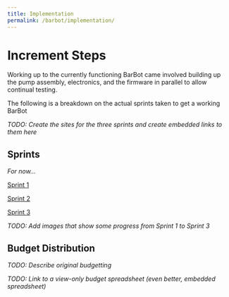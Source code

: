 ```yaml
---
title: Implementation
permalink: /barbot/implementation/
---
```


# Increment Steps
Working up to the currently functioning BarBot came involved building up the pump assembly, electronics, and the firmware in parallel to allow continual testing. 

The following is a breakdown on the actual sprints taken to get a working BarBot

_TODO: Create the sites for the three sprints and create embedded links to them here_

## Sprints

_For now..._

[Sprint 1](/implementation/sprint1)

[Sprint 2](/implementation/sprint2)

[Sprint 3](/implementation/sprint3)

_TODO: Add images that show some progress from Sprint 1 to Sprint 3_

## Budget Distribution

_TODO: Describe original budgetting_

_TODO: Link to a view-only budget spreadsheet (even better, embedded spreadsheet)_